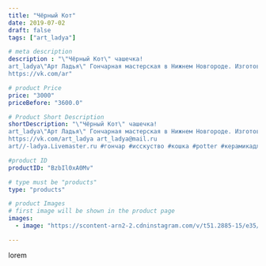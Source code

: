 ```yaml
---
title: "Чёрный Кот"
date: 2019-07-02
draft: false
tags: ["art_ladya"]

# meta description
description : "\"Чёрный Кот\" чашечка! 
art_ladya\"Арт Ладья\" Гончарная мастерская в Нижнем Новгороде. Изготовление керамики и мастер//-классы по обучению. 
https://vk.com/ar"

# product Price
price: "3000"
priceBefore: "3600.0"

# Product Short Description
shortDescription: "\"Чёрный Кот\" чашечка! 
art_ladya\"Арт Ладья\" Гончарная мастерская в Нижнем Новгороде. Изготовление керамики и мастер//-классы по обучению. 
https://vk.com/art_ladya art_ladya@mail.ru 
art//-ladya.Livemaster.ru #гончар #исскуство #кошка #potter #керамикадляинтерьера #керамикаручнаяработа #гончарнаямастерская #чайнаяпара #handmade #посудаизглины #керамика #гончарнаяпосуда #эксклюзивнаякерамика #dishes #decor #ceramicar #mug #claygoods #cat #earthenware #ceramic #design #кружка #restaurant #ceramicart #кот #clay #blackcat #авторскаякерамика #tankard"

#product ID
productID: "BzbIl0xA0Mv"

# type must be "products"
type: "products"

# product Images
# first image will be shown in the product page
images:
  - image: "https://scontent-arn2-2.cdninstagram.com/v/t51.2885-15/e35/65535379_484847568985356_4455295032694168784_n.jpg?tp=1&_nc_ht=scontent-arn2-2.cdninstagram.com&_nc_cat=100&_nc_ohc=VnGhHL4iVdYAX_XkMXt&ccb=7-4&oh=fb3bb2af1dfddf406fac6d848784732a&oe=6082AC04&_nc_sid=86f79a&ig_cache_key=MjA3OTI5MzQzNjYxMTIxNjE3NQ%3D%3D.2-ccb7-4"

---
```

lorem
